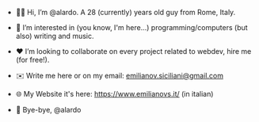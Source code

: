 - 🙋‍♂️ Hi, I’m @alardo. A 28 (currently) years old guy from Rome, Italy.
- 👀 I’m interested in (you know, I'm here...) programming/computers (but also) writing and music. 
- ♥️ I’m looking to collaborate on every project related to webdev, hire me (for free!).
- ✉️ Write me here or on my email: emilianov.siciliani@gmail.com
- 🌐 My Website it's here: https://www.emilianovs.it/ (in italian)

- 👋 Bye-bye, @alardo
